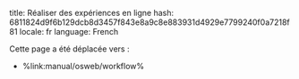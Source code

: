 title: Réaliser des expériences en ligne
hash: 6811824d9f6b129dcb8d3457f843e8a9c8e883931d4929e7799240f0a7218f81
locale: fr
language: French

Cette page a été déplacée vers :

- %link:manual/osweb/workflow%